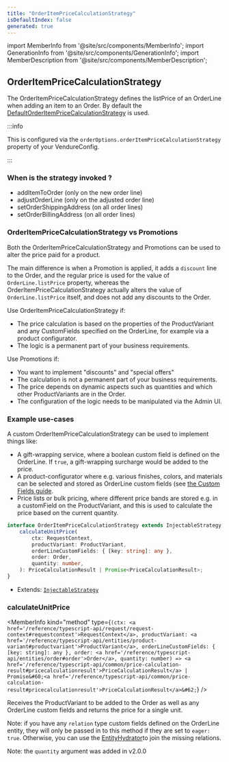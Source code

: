 ```yaml
---
title: "OrderItemPriceCalculationStrategy"
isDefaultIndex: false
generated: true
---
```

<!-- This file was generated from the Vendure source. Do not modify. Instead, re-run the "docs:build" script -->
import MemberInfo from '@site/src/components/MemberInfo';
import GenerationInfo from '@site/src/components/GenerationInfo';
import MemberDescription from '@site/src/components/MemberDescription';


## OrderItemPriceCalculationStrategy

<GenerationInfo sourceFile="packages/core/src/config/order/order-item-price-calculation-strategy.ts" sourceLine="60" packageName="@bb-vendure/core" />

The OrderItemPriceCalculationStrategy defines the listPrice of an OrderLine when adding an item to an Order. By default the
<a href='/reference/typescript-api/orders/default-order-item-price-calculation-strategy#defaultorderitempricecalculationstrategy'>DefaultOrderItemPriceCalculationStrategy</a> is used.

:::info

This is configured via the `orderOptions.orderItemPriceCalculationStrategy` property of
your VendureConfig.

:::

### When is the strategy invoked ?
* addItemToOrder (only on the new order line)
* adjustOrderLine  (only on the adjusted order line)
* setOrderShippingAddress (on all order lines)
* setOrderBillingAddress (on all order lines)

### OrderItemPriceCalculationStrategy vs Promotions
Both the OrderItemPriceCalculationStrategy and Promotions can be used to alter the price paid for a product.

The main difference is when a Promotion is applied, it adds a `discount` line to the Order, and the regular
price is used for the value of `OrderLine.listPrice` property, whereas
the OrderItemPriceCalculationStrategy actually alters the value of `OrderLine.listPrice` itself, and does not
add any discounts to the Order.

Use OrderItemPriceCalculationStrategy if:

* The price calculation is based on the properties of the ProductVariant and any CustomFields
  specified on the OrderLine, for example via a product configurator.
* The logic is a permanent part of your business requirements.

Use Promotions if:

* You want to implement "discounts" and "special offers"
* The calculation is not a permanent part of your business requirements.
* The price depends on dynamic aspects such as quantities and which other
  ProductVariants are in the Order.
* The configuration of the logic needs to be manipulated via the Admin UI.

### Example use-cases

A custom OrderItemPriceCalculationStrategy can be used to implement things like:

* A gift-wrapping service, where a boolean custom field is defined on the OrderLine. If `true`,
  a gift-wrapping surcharge would be added to the price.
* A product-configurator where e.g. various finishes, colors, and materials can be selected and stored
  as OrderLine custom fields (see [the Custom Fields guide](/guides/developer-guide/custom-fields/).
* Price lists or bulk pricing, where different price bands are stored e.g. in a customField on the ProductVariant, and this
  is used to calculate the price based on the current quantity.

```ts title="Signature"
interface OrderItemPriceCalculationStrategy extends InjectableStrategy {
    calculateUnitPrice(
        ctx: RequestContext,
        productVariant: ProductVariant,
        orderLineCustomFields: { [key: string]: any },
        order: Order,
        quantity: number,
    ): PriceCalculationResult | Promise<PriceCalculationResult>;
}
```
* Extends: <code><a href='/reference/typescript-api/common/injectable-strategy#injectablestrategy'>InjectableStrategy</a></code>



<div className="members-wrapper">

### calculateUnitPrice

<MemberInfo kind="method" type={`(ctx: <a href='/reference/typescript-api/request/request-context#requestcontext'>RequestContext</a>, productVariant: <a href='/reference/typescript-api/entities/product-variant#productvariant'>ProductVariant</a>, orderLineCustomFields: { [key: string]: any }, order: <a href='/reference/typescript-api/entities/order#order'>Order</a>, quantity: number) => <a href='/reference/typescript-api/common/price-calculation-result#pricecalculationresult'>PriceCalculationResult</a> | Promise&#60;<a href='/reference/typescript-api/common/price-calculation-result#pricecalculationresult'>PriceCalculationResult</a>&#62;`}   />

Receives the ProductVariant to be added to the Order as well as any OrderLine custom fields and returns
the price for a single unit.

Note: if you have any `relation` type custom fields defined on the OrderLine entity, they will only be
passed in to this method if they are set to `eager: true`. Otherwise, you can use the <a href='/reference/typescript-api/data-access/entity-hydrator#entityhydrator'>EntityHydrator</a>to join the missing relations.

Note: the `quantity` argument was added in v2.0.0


</div>
